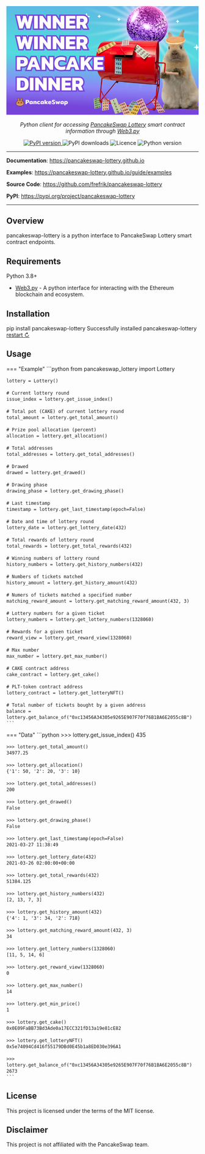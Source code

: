 <p align="center">
    <img src="img/pancake-lottery.png" title="Image credit: https://pancakeswap.medium.com" alt="Image credit: https://pancakeswap.medium.com" />
</p>
<p align="center">
    <em>Python client for accessing <a href="https://pancakeswap.finance/lottery" target="_blank">PancakeSwap Lottery</a> smart contract information through <a href="https://github.com/ethereum/web3.py" target="_blank">Web3.py</a></em>
</p>
<p align="center">
    <a href="https://pypi.org/project/pancakeswap-lottery" target="_blank">
        <img src="https://img.shields.io/pypi/v/pancakeswap-lottery" alt="PyPI version">
    </a>
    <img src="https://img.shields.io/pypi/dm/pancakeswap-lottery" alt="PyPI downloads">
    <img src="https://img.shields.io/github/license/frefrik/pancakeswap-lottery" alt="Licence">
    <img src="https://img.shields.io/pypi/pyversions/pancakeswap-lottery" alt="Python version">
</p>

---

**Documentation**: <a target="_blank" href="https://pancakeswap-lottery.github.io">https://pancakeswap-lottery.github.io</a>

**Examples**: <a target="_blank" href="https://pancakeswap-lottery.github.io/guide/examples">https://pancakeswap-lottery.github.io/guide/examples</a>

**Source Code**: <a target="_blank" href="https://github.com/frefrik/pancakeswap-lottery">https://github.com/frefrik/pancakeswap-lottery</a>

**PyPI**: <a target="_blank" href="https://pypi.org/project/pancakeswap-lottery">https://pypi.org/project/pancakeswap-lottery</a>

---

## Overview

pancakeswap-lottery is a python interface to PancakeSwap Lottery smart contract endpoints.

## Requirements

Python 3.8+

- [Web3.py](https://github.com/ethereum/web3.py) - A python interface for interacting with the Ethereum blockchain and ecosystem.

## Installation

<div class="termynal" data-termynal data-ty-typeDelay="40" data-ty-lineDelay="700">
    <span data-ty="input">pip install pancakeswap-lottery</span>
    <span data-ty="progress"></span>
    <span data-ty>Successfully installed pancakeswap-lottery</span>
    <a href="#" data-terminal-control="">restart ↻</a>
</div>

## Usage
=== "Example"
    ```python
    from pancakeswap_lottery import Lottery

    lottery = Lottery()

    # Current lottery round
    issue_index = lottery.get_issue_index()

    # Total pot (CAKE) of current lottery round
    total_amount = lottery.get_total_amount()

    # Prize pool allocation (percent)
    allocation = lottery.get_allocation()

    # Total addresses
    total_addresses = lottery.get_total_addresses()

    # Drawed 
    drawed = lottery.get_drawed()

    # Drawing phase
    drawing_phase = lottery.get_drawing_phase()

    # Last timestamp
    timestamp = lottery.get_last_timestamp(epoch=False)

    # Date and time of lottery round
    lottery_date = lottery.get_lottery_date(432)

    # Total rewards of lottery round
    total_rewards = lottery.get_total_rewards(432)

    # Winning numbers of lottery round
    history_numbers = lottery.get_history_numbers(432)

    # Numbers of tickets matched
    history_amount = lottery.get_history_amount(432)

    # Numers of tickets matched a specified number
    matching_reward_amount = lottery.get_matching_reward_amount(432, 3)

    # Lottery numbers for a given ticket
    lottery_numbers = lottery.get_lottery_numbers(1328060)

    # Rewards for a given ticket
    reward_view = lottery.get_reward_view(1328060)

    # Max number
    max_number = lottery.get_max_number()

    # CAKE contract address
    cake_contract = lottery.get_cake()

    # PLT-token contract address
    lottery_contract = lottery.get_lotteryNFT()

    # Total number of tickets bought by a given address
    balance = lottery.get_balance_of("0xc13456A34305e9265E907F70f76B1BA6E2055c8B")
    ```

=== "Data"
    ```python
    >>> lottery.get_issue_index()
    435

    >>> lottery.get_total_amount()
    34977.25

    >>> lottery.get_allocation()
    {'1': 50, '2': 20, '3': 10}

    >>> lottery.get_total_addresses()
    200

    >>> lottery.get_drawed()
    False

    >>> lottery.get_drawing_phase()
    False

    >>> lottery.get_last_timestamp(epoch=False)
    2021-03-27 11:38:49

    >>> lottery.get_lottery_date(432)
    2021-03-26 02:00:00+00:00

    >>> lottery.get_total_rewards(432)
    51384.125

    >>> lottery.get_history_numbers(432)
    [2, 13, 7, 3]

    >>> lottery.get_history_amount(432)
    {'4': 1, '3': 34, '2': 718}

    >>> lottery.get_matching_reward_amount(432, 3)
    34

    >>> lottery.get_lottery_numbers(1328060)
    [11, 5, 14, 6]

    >>> lottery.get_reward_view(1328060)
    0

    >>> lottery.get_max_number()
    14

    >>> lottery.get_min_price()
    1

    >>> lottery.get_cake()
    0x0E09FaBB73Bd3Ade0a17ECC321fD13a19e81cE82

    >>> lottery.get_lotteryNFT()
    0x5e74094Cd416f55179DBd0E45b1a8ED030e396A1

    >>> lottery.get_balance_of("0xc13456A34305e9265E907F70f76B1BA6E2055c8B")
    2673
    ```

## License

This project is licensed under the terms of the MIT license.

## Disclaimer

This project is not affiliated with the PancakeSwap team.